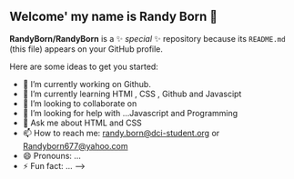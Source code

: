 ## Welcome' my name is Randy Born 👋


**RandyBorn/RandyBorn** is a ✨ _special_ ✨ repository because its `README.md` (this file) appears on your GitHub profile.

Here are some ideas to get you started:

- 🔭 I’m currently working on Github.
- 🌱 I’m currently learning HTMl , CSS , Github and Javascipt
- 👯 I’m looking to collaborate on 
- 🤔 I’m looking for help with ...Javascript and Programming
- 💬 Ask me about HTML and CSS
- 📫 How to reach me: randy.born@dci-student.org or Randyborn677@yahoo.com
- 😄 Pronouns: ...
- ⚡ Fun fact: ...
-->
